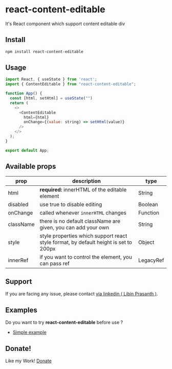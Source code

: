 react-content-editable
=====================

It's React component which support content editable div


## Install

```sh
npm install react-content-editable
```

## Usage

```javascript
import React, { useState } from 'react';
import { ContentEditable } from "react-content-editable";

function App() {
  const [html, setHtml] = useState("")
  return (
    <>
      <ContentEditable 
        html={html} 
        onChange={(value: string) => setHtml(value)} 
      />
    </>
  );
}

export default App;

```

## Available props
|prop|description|type|
|--|----|----|
|html|**required:** innerHTML of the editable element|String|
|disabled|use true to disable editing|Boolean|
|onChange|called whenever `innerHTML` changes|Function|
|className|there is no default className are given, you can add your own|String|
|style|style properties which support react style format, by default height is set to 200px|Object|
|innerRef|if you want to control the element, you can pass ref|LegacyRef<HTMLDivElement> | React.RefObject<HTMLDivElement>|

## Support
If you are facing any issue, please contact [via linkedin ( Libin Prasanth )](https://www.linkedin.com/in/libinprasanth/).

## Examples

Do you want to try **react-content-editable** before use ?

 * [Simple example](https://codesandbox.io/s/react-content-editable-k6zn5c)

## Donate!
Like my Work! [Donate](https://www.paypal.me/LibinPrasanth) 